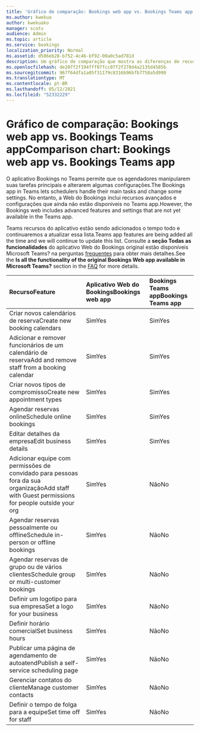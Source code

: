 ```yaml
---
title: 'Gráfico de comparação: Bookings web app vs. Bookings Teams app'
ms.author: kwekua
author: kwekuako
manager: scotv
audience: Admin
ms.topic: article
ms.service: bookings
localization_priority: Normal
ms.assetid: d586eb28-b752-4c46-bf92-00a0c5ad781d
description: Um gráfico de comparação que mostra as diferenças de recursos entre o aplicativo Web do Bookings e o aplicativo Teams Bookings.
ms.openlocfilehash: de207f2f194fff07fcc07f2f278d4a2135d4585b
ms.sourcegitcommit: 967f64dfa1a05f31179c8316b96bfb7758a5d990
ms.translationtype: MT
ms.contentlocale: pt-BR
ms.lasthandoff: 05/12/2021
ms.locfileid: "52332229"
---
```

# <a name="comparison-chart-bookings-web-app-vs-bookings-teams-app"></a><span data-ttu-id="e634f-103">Gráfico de comparação: Bookings web app vs. Bookings Teams app</span><span class="sxs-lookup"><span data-stu-id="e634f-103">Comparison chart: Bookings web app vs. Bookings Teams app</span></span>

<span data-ttu-id="e634f-104">O aplicativo Bookings no Teams permite que os agendadores manipularem suas tarefas principais e alterarem algumas configurações.</span><span class="sxs-lookup"><span data-stu-id="e634f-104">The Bookings app in Teams lets schedulers handle their main tasks and change some settings.</span></span> <span data-ttu-id="e634f-105">No entanto, a Web do Bookings inclui recursos avançados e configurações que ainda não estão disponíveis no Teams app.</span><span class="sxs-lookup"><span data-stu-id="e634f-105">However, the Bookings web includes advanced features and settings that are not yet available in the Teams app.</span></span>

<span data-ttu-id="e634f-106">Teams recursos do aplicativo estão sendo adicionados o tempo todo e continuaremos a atualizar essa lista.</span><span class="sxs-lookup"><span data-stu-id="e634f-106">Teams app features are being added all the time and we will continue to update this list.</span></span> <span data-ttu-id="e634f-107">Consulte a **seção Todas as funcionalidades** do aplicativo Web do Bookings original estão disponíveis Microsoft Teams? na perguntas [frequentes](bookings-faq.yml) para obter mais detalhes.</span><span class="sxs-lookup"><span data-stu-id="e634f-107">See the **Is all the functionality of the original Bookings Web app available in Microsoft Teams?** section in the [FAQ](bookings-faq.yml) for more details.</span></span>

| <span data-ttu-id="e634f-108">Recurso</span><span class="sxs-lookup"><span data-stu-id="e634f-108">Feature</span></span> | <span data-ttu-id="e634f-109">Aplicativo Web do Bookings</span><span class="sxs-lookup"><span data-stu-id="e634f-109">Bookings web app</span></span> | <span data-ttu-id="e634f-110">Bookings Teams app</span><span class="sxs-lookup"><span data-stu-id="e634f-110">Bookings Teams app</span></span> |
|:---|:---|:---|
| <span data-ttu-id="e634f-111">Criar novos calendários de reserva</span><span class="sxs-lookup"><span data-stu-id="e634f-111">Create new booking calendars</span></span> | <span data-ttu-id="e634f-112">Sim</span><span class="sxs-lookup"><span data-stu-id="e634f-112">Yes</span></span> | <span data-ttu-id="e634f-113">Sim</span><span class="sxs-lookup"><span data-stu-id="e634f-113">Yes</span></span> |
| <span data-ttu-id="e634f-114">Adicionar e remover funcionários de um calendário de reserva</span><span class="sxs-lookup"><span data-stu-id="e634f-114">Add and remove staff from a booking calendar</span></span> | <span data-ttu-id="e634f-115">Sim</span><span class="sxs-lookup"><span data-stu-id="e634f-115">Yes</span></span> | <span data-ttu-id="e634f-116">Sim</span><span class="sxs-lookup"><span data-stu-id="e634f-116">Yes</span></span> |
| <span data-ttu-id="e634f-117">Criar novos tipos de compromisso</span><span class="sxs-lookup"><span data-stu-id="e634f-117">Create new appointment types</span></span> | <span data-ttu-id="e634f-118">Sim</span><span class="sxs-lookup"><span data-stu-id="e634f-118">Yes</span></span> | <span data-ttu-id="e634f-119">Sim</span><span class="sxs-lookup"><span data-stu-id="e634f-119">Yes</span></span> |
| <span data-ttu-id="e634f-120">Agendar reservas online</span><span class="sxs-lookup"><span data-stu-id="e634f-120">Schedule online bookings</span></span> | <span data-ttu-id="e634f-121">Sim</span><span class="sxs-lookup"><span data-stu-id="e634f-121">Yes</span></span> | <span data-ttu-id="e634f-122">Sim</span><span class="sxs-lookup"><span data-stu-id="e634f-122">Yes</span></span> |
| <span data-ttu-id="e634f-123">Editar detalhes da empresa</span><span class="sxs-lookup"><span data-stu-id="e634f-123">Edit business details</span></span> | <span data-ttu-id="e634f-124">Sim</span><span class="sxs-lookup"><span data-stu-id="e634f-124">Yes</span></span> | <span data-ttu-id="e634f-125">Sim</span><span class="sxs-lookup"><span data-stu-id="e634f-125">Yes</span></span> |
| <span data-ttu-id="e634f-126">Adicionar equipe com permissões de convidado para pessoas fora da sua organização</span><span class="sxs-lookup"><span data-stu-id="e634f-126">Add staff with Guest permissions for people outside your org</span></span> | <span data-ttu-id="e634f-127">Sim</span><span class="sxs-lookup"><span data-stu-id="e634f-127">Yes</span></span> | <span data-ttu-id="e634f-128">Não</span><span class="sxs-lookup"><span data-stu-id="e634f-128">No</span></span> |
| <span data-ttu-id="e634f-129">Agendar reservas pessoalmente ou offline</span><span class="sxs-lookup"><span data-stu-id="e634f-129">Schedule in-person or offline bookings</span></span> | <span data-ttu-id="e634f-130">Sim</span><span class="sxs-lookup"><span data-stu-id="e634f-130">Yes</span></span> | <span data-ttu-id="e634f-131">Não</span><span class="sxs-lookup"><span data-stu-id="e634f-131">No</span></span> |
| <span data-ttu-id="e634f-132">Agendar reservas de grupo ou de vários clientes</span><span class="sxs-lookup"><span data-stu-id="e634f-132">Schedule group or multi-customer bookings</span></span> | <span data-ttu-id="e634f-133">Sim</span><span class="sxs-lookup"><span data-stu-id="e634f-133">Yes</span></span> | <span data-ttu-id="e634f-134">Não</span><span class="sxs-lookup"><span data-stu-id="e634f-134">No</span></span> |
| <span data-ttu-id="e634f-135">Definir um logotipo para sua empresa</span><span class="sxs-lookup"><span data-stu-id="e634f-135">Set a logo for your business</span></span> | <span data-ttu-id="e634f-136">Sim</span><span class="sxs-lookup"><span data-stu-id="e634f-136">Yes</span></span> | <span data-ttu-id="e634f-137">Não</span><span class="sxs-lookup"><span data-stu-id="e634f-137">No</span></span> |
| <span data-ttu-id="e634f-138">Definir horário comercial</span><span class="sxs-lookup"><span data-stu-id="e634f-138">Set business hours</span></span> | <span data-ttu-id="e634f-139">Sim</span><span class="sxs-lookup"><span data-stu-id="e634f-139">Yes</span></span> | <span data-ttu-id="e634f-140">Não</span><span class="sxs-lookup"><span data-stu-id="e634f-140">No</span></span> |
| <span data-ttu-id="e634f-141">Publicar uma página de agendamento de autoatend</span><span class="sxs-lookup"><span data-stu-id="e634f-141">Publish a self-service scheduling page</span></span> | <span data-ttu-id="e634f-142">Sim</span><span class="sxs-lookup"><span data-stu-id="e634f-142">Yes</span></span> | <span data-ttu-id="e634f-143">Não</span><span class="sxs-lookup"><span data-stu-id="e634f-143">No</span></span> |
| <span data-ttu-id="e634f-144">Gerenciar contatos do cliente</span><span class="sxs-lookup"><span data-stu-id="e634f-144">Manage customer contacts</span></span> | <span data-ttu-id="e634f-145">Sim</span><span class="sxs-lookup"><span data-stu-id="e634f-145">Yes</span></span> | <span data-ttu-id="e634f-146">Não</span><span class="sxs-lookup"><span data-stu-id="e634f-146">No</span></span> |
| <span data-ttu-id="e634f-147">Definir o tempo de folga para a equipe</span><span class="sxs-lookup"><span data-stu-id="e634f-147">Set time off for staff</span></span> | <span data-ttu-id="e634f-148">Sim</span><span class="sxs-lookup"><span data-stu-id="e634f-148">Yes</span></span> | <span data-ttu-id="e634f-149">Não</span><span class="sxs-lookup"><span data-stu-id="e634f-149">No</span></span> |
